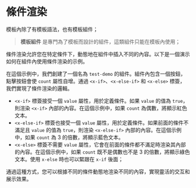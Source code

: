 <template is="exm-article">
<a href="../../publics/examples/condition/demo.html" preview></a>
<a href="../../publics/examples/condition/test-demo.html" main></a>
</template>

# 條件渲染

模板內除了有模板語法，也有模板組件；

> **模板組件** 是專門為了模板而設計的組件，這類組件只能在模板內使用；

條件渲染允許您在特定條件下，動態地在組件中插入不同的內容。以下是一個演示如何在組件內使用條件渲染的示例。

在這個示例中，我們創建了一個名為 `test-demo` 的組件。組件內包含一個按鈕，點擊按鈕會使 `count` 屬性自增。通過 `<x-if>`、`<x-else-if>` 和 `<x-else>` 標簽，我們實現了條件渲染的邏輯。

- `<x-if>` 標簽接受一個 `value` 屬性，用於定義條件。如果 `value` 的值為 `true`，則渲染 `<x-if>` 內部的內容。在這個示例中，如果 `count` 為偶數，將顯示紅色文本。
- `<x-else-if>` 標簽也接受一個 `value` 屬性，用於定義條件。如果前面的條件不滿足且 `value` 的值為 `true`，則渲染 `<x-else-if>` 內部的內容。在這個示例中，如果 `count` 為 3 的倍數，將顯示藍色文本。
- `<x-else>` 標簽不需要 `value` 屬性，它會在前面的條件都不滿足時渲染其內部的內容。在這個示例中，如果 `count` 既不是偶數也不是 3 的倍數，將顯示綠色文本。使用 `x-else` 時也可以緊跟在 `x-if` 後面；

通過這種方式，您可以根據不同的條件動態地渲染不同的內容，實現靈活的交互和展示效果。

